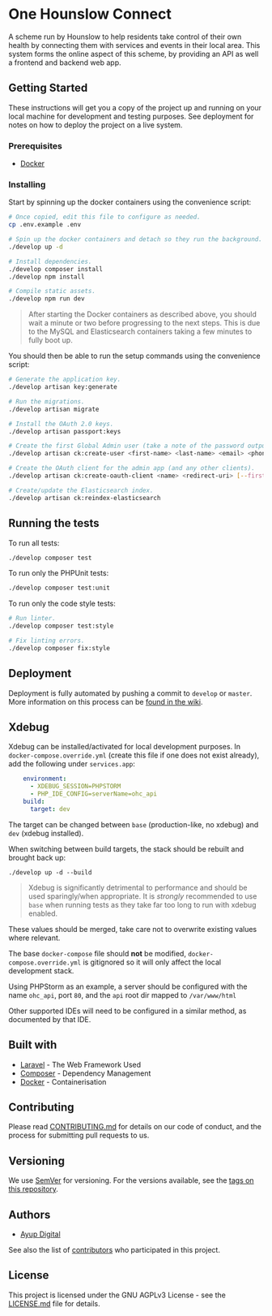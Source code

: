 # One Hounslow Connect

A scheme run by Hounslow to help residents take control of their own health
by connecting them with services and events in their local area. This
system forms the online aspect of this scheme, by providing an API as
well a frontend and backend web app.

## Getting Started

These instructions will get you a copy of the project up and running on
your local machine for development and testing purposes. See deployment
for notes on how to deploy the project on a live system.

### Prerequisites

- [Docker](https://docker.com/)

### Installing

Start by spinning up the docker containers using the convenience script:

```bash
# Once copied, edit this file to configure as needed.
cp .env.example .env

# Spin up the docker containers and detach so they run the background.
./develop up -d

# Install dependencies.
./develop composer install
./develop npm install

# Compile static assets.
./develop npm run dev
```

> After starting the Docker containers as described above, you should
> wait a minute or two before progressing to the next steps. This is due
> to the MySQL and Elasticsearch containers taking a few minutes to fully
> boot up.

You should then be able to run the setup commands using the convenience
script:

```bash
# Generate the application key.
./develop artisan key:generate

# Run the migrations.
./develop artisan migrate

# Install the OAuth 2.0 keys.
./develop artisan passport:keys

# Create the first Global Admin user (take a note of the password outputted).
./develop artisan ck:create-user <first-name> <last-name> <email> <phone-number>

# Create the OAuth client for the admin app (and any other clients).
./develop artisan ck:create-oauth-client <name> <redirect-uri> [--first-party]

# Create/update the Elasticsearch index.
./develop artisan ck:reindex-elasticsearch
```

## Running the tests

To run all tests:

```bash
./develop composer test
```

To run only the PHPUnit tests:

```bash
./develop composer test:unit
```

To run only the code style tests:

```bash
# Run linter.
./develop composer test:style

# Fix linting errors.
./develop composer fix:style
```

## Deployment

Deployment is fully automated by pushing a commit to `develop` or
`master`. More information on this process can be [found in the wiki](https://github.com/One-Hounslow-Connect/api/wiki/Branching-and-Release-Strategy#continuous-delivery).

## Xdebug
Xdebug can be installed/activated for local development purposes.
In `docker-compose.override.yml` (create this file if one does not exist already), add the following under `services.app`:

```yaml
    environment:
      - XDEBUG_SESSION=PHPSTORM
      - PHP_IDE_CONFIG=serverName=ohc_api
    build:
      target: dev
```

The target can be changed between `base` (production-like, no xdebug) and `dev` (xdebug installed).

When switching between build targets, the stack should be rebuilt and brought back up:

```shell
./develop up -d --build
```

> Xdebug is significantly detrimental to performance and should be used sparingly/when appropriate.
> It is *strongly* recommended to use `base` when running tests as they take far too long to run with xdebug enabled.

These values should be merged, take care not to overwrite existing values where relevant.

The base `docker-compose` file should **not** be modified, `docker-compose.override.yml` is gitignored so it will only affect
the local development stack.

Using PHPStorm as an example, a server should be configured with the name `ohc_api`, port `80`, and the `api` root dir 
mapped to `/var/www/html` 

Other supported IDEs will need to be configured in a similar method, as documented by that IDE.

## Built with

- [Laravel](https://laravel.com/docs/) - The Web Framework Used
- [Composer](https://getcomposer.org/doc/) - Dependency Management
- [Docker](https://www.docker.com/) - Containerisation

## Contributing

Please read [CONTRIBUTING.md](CONTRIBUTING.md) for details on our code
of conduct, and the process for submitting pull requests to us.

## Versioning

We use [SemVer](http://semver.org/) for versioning. For the versions
available, see the [tags on this repository](https://github.com/One-Hounslow-Connect/api/tags).

## Authors

- [Ayup Digital](https://ayup.agency/)

See also the list of [contributors](https://github.com/One-Hounslow-Connect/api/graphs/contributors)
who participated in this project.

## License

This project is licensed under the GNU AGPLv3 License - see the
[LICENSE.md](LICENSE.md) file for details.
